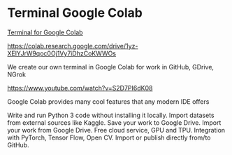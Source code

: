 # Terminal Google Colab

[Terminal for Google Colab](https://colab.research.google.com/drive/1yz-XElYJrW9qoc0Oj1Vy7iDhzCoKWWOs)

https://colab.research.google.com/drive/1yz-XElYJrW9qoc0Oj1Vy7iDhzCoKWWOs


We create our own terminal in Google Colab for work in GitHub, GDrive, NGrok

https://www.youtube.com/watch?v=S2D7PI6dK08

Google Colab provides many cool features that any modern IDE offers

Write and run Python 3 code without installing it locally.
Import datasets from external sources like Kaggle.
Save your work to Google Drive.
Import your work from Google Drive.
Free cloud service, GPU and TPU.
Integration with PyTorch, Tensor Flow, Open CV.
Import or publish directly from/to GitHub.


